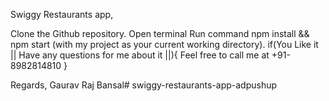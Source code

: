 Swiggy Restaurants app,

Clone the Github repository.
Open terminal
Run command npm install && npm start (with my project as your current working directory).
if(You Like it || Have any questions for me about it ||){ Feel free to call me at +91-8982814810 }

Regards, Gaurav Raj Bansal# swiggy-restaurants-app-adpushup

